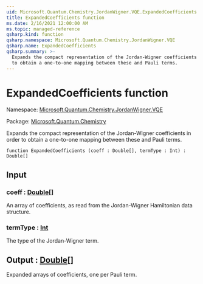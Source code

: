 ```yaml
---
uid: Microsoft.Quantum.Chemistry.JordanWigner.VQE.ExpandedCoefficients
title: ExpandedCoefficients function
ms.date: 2/16/2021 12:00:00 AM
ms.topic: managed-reference
qsharp.kind: function
qsharp.namespace: Microsoft.Quantum.Chemistry.JordanWigner.VQE
qsharp.name: ExpandedCoefficients
qsharp.summary: >-
  Expands the compact representation of the Jordan-Wigner coefficients in order
  to obtain a one-to-one mapping between these and Pauli terms.
---
```


# ExpandedCoefficients function

Namespace: [Microsoft.Quantum.Chemistry.JordanWigner.VQE](xref:Microsoft.Quantum.Chemistry.JordanWigner.VQE)

Package: [Microsoft.Quantum.Chemistry](https://nuget.org/packages/Microsoft.Quantum.Chemistry)


Expands the compact representation of the Jordan-Wigner coefficients in orderto obtain a one-to-one mapping between these and Pauli terms.

```qsharp
function ExpandedCoefficients (coeff : Double[], termType : Int) : Double[]
```


## Input

### coeff : [Double](xref:microsoft.quantum.lang-ref.double)[]

An array of coefficients, as read from the Jordan-Wigner Hamiltonian data structure.


### termType : [Int](xref:microsoft.quantum.lang-ref.int)

The type of the Jordan-Wigner term.



## Output : [Double](xref:microsoft.quantum.lang-ref.double)[]

Expanded arrays of coefficients, one per Pauli term.